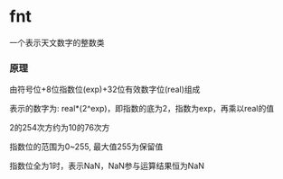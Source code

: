 # fnt
一个表示天文数字的整数类

### 原理
由符号位+8位指数位(exp)+32位有效数字位(real)组成

表示的数字为: real*(2^exp)，即指数的底为2，指数为exp，再乘以real的值

2的254次方约为10的76次方

指数位的范围为0~255, 最大值255为保留值

指数位全为1时，表示NaN，NaN参与运算结果恒为NaN
